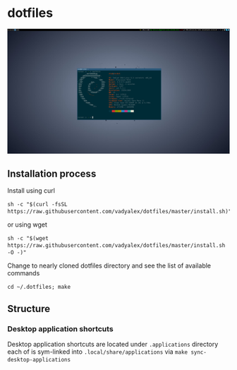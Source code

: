 # dotfiles

![Complete i3 desktop setup](screenshot.png?raw=true)

## Installation process

Install using curl

```shell
sh -c "$(curl -fsSL https://raw.githubusercontent.com/vadyalex/dotfiles/master/install.sh)"
```

or using wget

```shell
sh -c "$(wget https://raw.githubusercontent.com/vadyalex/dotfiles/master/install.sh -O -)"
```

Change to nearly cloned dotfiles directory and see the list of available commands

```shell
cd ~/.dotfiles; make
```
## Structure

### Desktop application shortcuts

Desktop application shortcuts are located under `.applications` directory each of is sym-linked into `.local/share/applications` via `make sync-desktop-applications`
